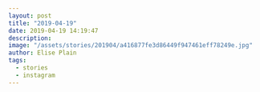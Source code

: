 ```yaml
---
layout: post
title: "2019-04-19"
date: 2019-04-19 14:19:47
description: 
image: "/assets/stories/201904/a416877fe3d86449f947461eff78249e.jpg"
author: Elise Plain
tags: 
  - stories
  - instagram
---
```



<p></p>
